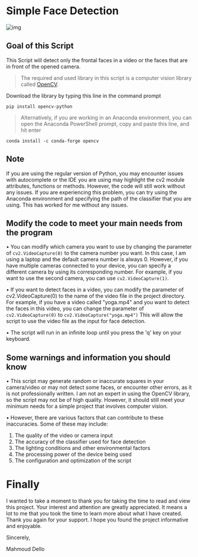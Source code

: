 # Simple Face Detection 
![img](https://user-images.githubusercontent.com/102472934/210349737-dcaefcde-899a-4581-a1ae-248afb0839fb.gif)

## Goal of this Script
This Script will detect only the frontal faces in a video or the faces that are in front of the opened camera.
> The required and used library in this script is a computer vision library called [OpenCV](https://opencv.org/).

Download the library by typing this line in the command prompt
```
pip install opencv-python
```
> Alternatively, if you are working in an Anaconda environment, you can open the Anaconda PowerShell prompt, copy and paste this line, and hit enter
```
conda install -c conda-forge opencv
```
## Note
If you are using the regular version of Python, you may encounter issues with autocomplete or the IDE you are using may highlight the cv2 module attributes, functions or methods. However, the code will still work without any issues. If you are experiencing this problem, you can try using the Anaconda environment and specifying the path of the classifier that you are using. This has worked for me without any issues.

## Modify the code to meet your main needs from the program
• You can modify which camera you want to use by changing the parameter of ```cv2.VideoCapture(0)``` to the camera number you want. In this case, I am using a laptop and the default camera number is always 0. However, if you have multiple cameras connected to your device, you can specify a different camera by using its corresponding number. For example, if you want to use the second camera, you can use ```cv2.VideoCapture(1)```.

• If you want to detect faces in a video, you can modify the parameter of cv2.VideoCapture(0) to the name of the video file in the project directory. 
For example, if you have a video called "yoga.mp4" and you want to detect the faces in this video, you can change the parameter of ```cv2.VideoCapture(0)``` to ```cv2.VideoCapture("yoga.mp4")``` This will allow the script to use the video file as the input for face detection.

• The script will run in an infinite loop until you press the 'q' key on your keyboard.

## Some warnings and information you should know
• This script may generate random or inaccurate squares in your camera/video or may not detect some faces, or encounter other errors, as it is not professionally written. I am not an expert in using the OpenCV library, so the script may not be of high quality. However, it should still meet your minimum needs for a simple project that involves computer vision.

• However, there are various factors that can contribute to these inaccuracies. Some of these may include:
  1. The quality of the video or camera input
  2. The accuracy of the classifier used for face detection
  3. The lighting conditions and other environmental factors
  4. The processing power of the device being used
  5. The configuration and optimization of the script

# Finally 
I wanted to take a moment to thank you for taking the time to read and view this project. Your interest and attention are greatly appreciated. It means a lot to me that you took the time to learn more about what I have created.
Thank you again for your support. I hope you found the project informative and enjoyable.

Sincerely,

Mahmoud Dello
